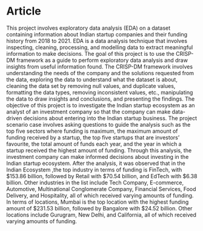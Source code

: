 # Article

This project involves exploratory data analysis (EDA) on a dataset containing information about Indian startup companies and their funding history from 2018 to 2021. EDA is a data analysis technique that involves inspecting, cleaning, processing, and modelling data to extract meaningful information to make decisions. The goal of this project is to use the CRISP-DM framework as a guide to perform exploratory data analysis and draw insights from useful information found.
The CRISP-DM framework involves understanding the needs of the company and the solutions requested from the data, exploring the data to understand what the dataset is about, cleaning the data set by removing null values, and duplicate values, formatting the data types, removing inconsistent values, etc., manipulating the data to draw insights and conclusions, and presenting the findings.
The objective of this project is to investigate the Indian startup ecosystem as an analyst of an investment company so that the company can make data-driven decisions about entering into the Indian startup business.
The project scenario case involves asking questions to guide the analysis such as the top five sectors where funding is maximum, the maximum amount of funding received by a startup, the top five startups that are investors’ favourite, the total amount of funds each year, and the year in which a startup received the highest amount of funding. Through this analysis, the investment company can make informed decisions about investing in the Indian startup ecosystem.
After the analysis, it was observed that in the Indian Ecosystem ,the top industry in terms of funding is FinTech, with $153.86 billion, followed by Retail with $70.54 billion, and EdTech with $6.38 billion. Other industries in the list include Tech Company, E-commerce, Automotive, Multinational Conglomerate Company, Financial Services, Food Delivery, and Hospitality, all of which received varying amounts of funding.
In terms of locations, Mumbai is the top location with the highest funding amount of $231.53 billion, followed by Bangalore with $24.52 billion. Other locations include Gurugram, New Delhi, and California, all of which received varying amounts of funding.
